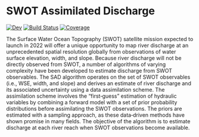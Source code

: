 # SWOT Assimilated Discharge

[![Dev](https://img.shields.io/badge/docs-dev-blue.svg)](https://kandread.gitlab.io/Sad.jl/dev)
[![Build Status](https://gitlab.com/kandread/Sad.jl/badges/master/pipeline.svg)](https://gitlab.com/kandread/Sad.jl/pipelines)
[![Coverage](https://gitlab.com/kandread/Sad.jl/badges/master/coverage.svg)](https://gitlab.com/kandread/Sad.jl/commits/master)

The Surface Water Ocean Topography (SWOT) satellite mission expected to launch in 2022 will offer a unique opportunity to map river discharge at an unprecedented spatial resolution globally from observations of water surface elevation, width, and slope. Because river discharge will not be directly observed from SWOT, a number of algorithms of varying complexity have been developed to estimate discharge from SWOT observables. The SAD algorithm operates on the set of SWOT observables (i.e., WSE, width, and slope) and derives an estimate of river discharge and its associated uncertainty using a data assimilation scheme. The assimilation scheme involves the “first‐guess” estimation of hydraulic variables by combining a forward model with a set of prior probability distributions before assimilating the SWOT observations. The priors are estimated with a sampling approach, as these data‐driven methods have shown promise in many fields. The objective of the algorithm is to estimate discharge at each river reach when SWOT observations become available. 
